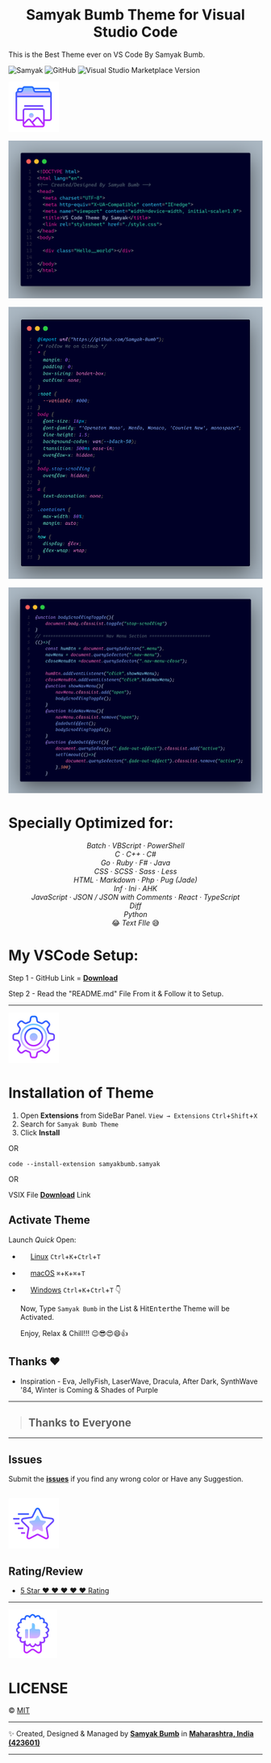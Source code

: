 <h1 align="center">
	Samyak Bumb Theme for Visual Studio Code
</h1>

This is the Best Theme ever on VS Code By Samyak Bumb.

![Samyak](https://img.shields.io/badge/Theme-Samyak_Bumb-%23ff0055)
![GitHub](https://img.shields.io/github/license/Samyak-Bumb/Samyak-Bumb-Theme?color=%23ff0055&label=License&logo=License&style=flat)
![Visual Studio Marketplace Version](https://img.shields.io/visual-studio-marketplace/v/samyakbumb.samyak?color=%23ff0055&label=Latest&logo=Latest&logoColor=%23ff0055)

![Preview](https://raw.githubusercontent.com/Samyak-Bumb/xyz/Samyak/new_ico/pre.png "Preview Img")

![HTML](https://raw.githubusercontent.com/Samyak-Bumb/xyz/Samyak/New_folder/htm.png "HTML")

![CSS](https://raw.githubusercontent.com/Samyak-Bumb/xyz/Samyak/New_folder/css.png "CSS")

![JavaScript](https://raw.githubusercontent.com/Samyak-Bumb/xyz/Samyak/New_folder/js.png "JavaScript")

# Specially Optimized for:

<p align="center">
  <em>Batch · VBScript · PowerShell</em>
  <br>
  <em>C · C++ · C#</em>
  <br>
  <em>Go · Ruby · F# · Java</em>
  <br>
  <em>CSS · SCSS · Sass · Less</em>
  <br>
  <em>HTML · Markdown · Php · Pug (Jade)</em>
  <br>
  <em>Inf · Ini · AHK</em>
  <br>
  <em>JavaScript · JSON / JSON with Comments · React · TypeScript</em>
  <br>
  <em>Diff</em>
  <br>
  <em>Python</em>
  <br>
  😂 <em>Text FIle</em> 😅
  <br>
</p>

# My VSCode Setup:

Step 1 - GitHub Link = **[Download](https://github.com/Samyak-Bumb/VS_Code-Setup/archive/refs/heads/Samyak.zip)**

Step 2 - Read the "README.md" File From it & Follow it to Setup.

---

![Install](https://raw.githubusercontent.com/Samyak-Bumb/xyz/Samyak/new_ico/install.png)

# Installation of Theme

1. Open **Extensions** from SideBar Panel. `View → Extensions` <kbd>`Ctrl`</kbd>+<kbd>`Shift`</kbd>+<kbd>`X`</kbd>
2. Search for `Samyak Bumb Theme`
3. Click **Install**

OR

```
code --install-extension samyakbumb.samyak
```

OR

VSIX File **[Download](https://github.com/Samyak-Bumb/Samyak-Bumb-Theme/releases/download/Extension/samyak-6.0.1.vsix)** Link

## Activate Theme

Launch _Quick_ Open:

- <img src="https://www.kernel.org/theme/images/logos/favicon.png" width=16 height=16/> <a href="https://code.visualstudio.com/shortcuts/keyboard-shortcuts-linux.pdf">Linux</a> <kbd>`Ctrl`</kbd>+<kbd>`K`</kbd>+<kbd>`Ctrl`</kbd>+<kbd>`T`</kbd>
- <img src="https://developer.apple.com/favicon.ico" width=16 height=16/> <a href="https://code.visualstudio.com/shortcuts/keyboard-shortcuts-macos.pdf">macOS</a> <kbd>`⌘`</kbd>+<kbd>`K`</kbd>+<kbd>`⌘`</kbd>+<kbd>`T`</kbd>
- <img src="https://www.microsoft.com/favicon.ico" width=16 height=16/> <a href="https://code.visualstudio.com/shortcuts/keyboard-shortcuts-windows.pdf">Windows</a> <kbd>`Ctrl`</kbd>+<kbd>`K`</kbd>+<kbd>`Ctrl`</kbd>+<kbd>`T`</kbd> 👇

  Now, Type `Samyak Bumb` in the List & Hit<kbd>Enter</kbd>the Theme will be Activated.

  Enjoy, Relax & Chill!!! 😉😎😍😄👍

## Thanks ❤️

- Inspiration - Eva, JellyFish, LaserWave, Dracula, After Dark, SynthWave '84, Winter is Coming & Shades of Purple

---

> ## Thanks to Everyone

---

## Issues

Submit the [**issues**](https://github.com/Samyak-Bumb/Samyak-Bumb-Theme/issues/new/choose) if you find any wrong color or Have any Suggestion.

## <!-- If You **Like** the Theme Please Give 👇 -->

![Rate](https://raw.githubusercontent.com/Samyak-Bumb/xyz/Samyak/new_ico/star.png)

## Rating/Review

- [5 Star ❤️ ❤️ ❤️ ❤️ ❤️ Rating](https://marketplace.visualstudio.com/items?itemName=SamyakBumb.samyak&ssr=false#review-details)

---

![License](https://raw.githubusercontent.com/Samyak-Bumb/xyz/Samyak/new_ico/license.png)

# LICENSE

© [MIT](https://github.com/Samyak-Bumb/Samyak-Bumb-Theme/blob/Samyak/LICENSE.txt)

---

✨ Created, Designed & Managed by **[Samyak Bumb](https://github.com/samyak-bumb)** in **[Maharashtra, India (423601)]()**

---
